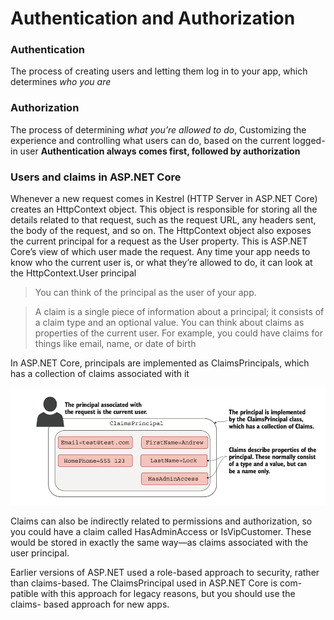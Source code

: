 # Authentication and Authorization

### Authentication
The process of creating users and letting them log in to your app, which determines _who you are_

### Authorization
The process of determining _what you’re allowed to do_, Customizing the experience and controlling what users can do, based on the current logged-in user
**Authentication always comes first, followed by authorization**

### Users and claims in ASP.NET Core
Whenever a new request comes in Kestrel (HTTP Server in ASP.NET Core) creates an HttpContext object. This object is responsible for storing all the details related to that request, such as the request URL, any headers sent, the body of the request, and so on.
The HttpContext object also exposes the current principal for a request as the User property. This is ASP.NET Core’s view of which user made the request. Any time your app needs to know who the current user is, or what they’re allowed to do, it can look at the HttpContext.User principal
> You can think of the principal as the user of your app.

> A claim is a single piece of information about a principal; it consists of a claim type and an optional value. You can think about claims as properties of the current user. For example, you could
have claims for things like email, name, or date of birth

In ASP.NET Core, principals are implemented as ClaimsPrincipals, which has a collection of claims associated with it

![ClaimsPrincipal](images/img.png)

Claims can also be indirectly related to permissions and authorization, so you could have a claim called HasAdminAccess or IsVipCustomer. These would be stored in exactly the same way—as claims associated with the user principal.

Earlier versions of ASP.NET used a role-based approach to security, rather than claims-based. The ClaimsPrincipal used in ASP.NET Core is com- patible with this approach for legacy reasons, but you should use the claims- based approach for new apps.